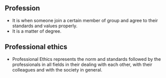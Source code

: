 ## Profession
- It is when someone  join a certain member of group and agree to their standards and values properly.
- It is a matter of degree.
## Professional ethics
- Professional Ethics represents the norm and standards followed by the professionals in all fields in their dealing with each other, with their colleagues and with the society in general.
